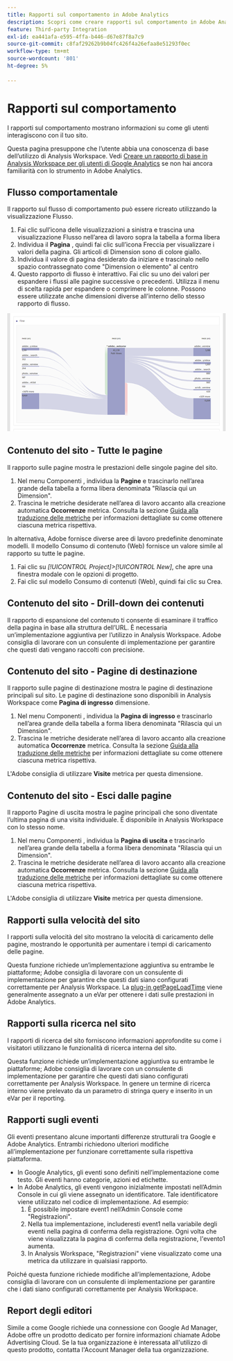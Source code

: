 ```yaml
---
title: Rapporti sul comportamento in Adobe Analytics
description: Scopri come creare rapporti sul comportamento in Adobe Analytics
feature: Third-party Integration
exl-id: ea441afa-e595-4ffa-b446-d67e87f8a7c9
source-git-commit: c8faf29262b9b04fc426f4a26efaa8e51293f0ec
workflow-type: tm+mt
source-wordcount: '801'
ht-degree: 5%

---
```


# Rapporti sul comportamento

I rapporti sul comportamento mostrano informazioni su come gli utenti interagiscono con il tuo sito.

Questa pagina presuppone che l’utente abbia una conoscenza di base dell’utilizzo di Analysis Workspace. Vedi [Creare un rapporto di base in Analysis Workspace per gli utenti di Google Analytics](create-report.md) se non hai ancora familiarità con lo strumento in Adobe Analytics.

## Flusso comportamentale

Il rapporto sul flusso di comportamento può essere ricreato utilizzando la visualizzazione Flusso.

1. Fai clic sull’icona delle visualizzazioni a sinistra e trascina una visualizzazione Flusso nell’area di lavoro sopra la tabella a forma libera
2. Individua il **Pagina** , quindi fai clic sull’icona Freccia per visualizzare i valori della pagina. Gli articoli di Dimension sono di colore giallo.
3. Individua il valore di pagina desiderato da iniziare e trascinalo nello spazio contrassegnato come &quot;Dimension o elemento&quot; al centro
4. Questo rapporto di flusso è interattivo. Fai clic su uno dei valori per espandere i flussi alle pagine successive o precedenti. Utilizza il menu di scelta rapida per espandere o comprimere le colonne. Possono essere utilizzate anche dimensioni diverse all’interno dello stesso rapporto di flusso.

![Rapporto di flusso](/help/technotes/ga-to-aa/assets/flow.png)

## Contenuto del sito - Tutte le pagine

Il rapporto sulle pagine mostra le prestazioni delle singole pagine del sito.

1. Nel menu Componenti , individua la **Pagine** e trascinarlo nell’area grande della tabella a forma libera denominata &quot;Rilascia qui un Dimension&quot;.
2. Trascina le metriche desiderate nell’area di lavoro accanto alla creazione automatica **Occorrenze** metrica. Consulta la sezione [Guida alla traduzione delle metriche](common-metrics.md) per informazioni dettagliate su come ottenere ciascuna metrica rispettiva.

In alternativa, Adobe fornisce diverse aree di lavoro predefinite denominate modelli. Il modello Consumo di contenuto (Web) fornisce un valore simile al rapporto su tutte le pagine.

1. Fai clic su *[!UICONTROL Project]>[!UICONTROL New]*, che apre una finestra modale con le opzioni di progetto.
2. Fai clic sul modello Consumo di contenuti (Web), quindi fai clic su Crea.

## Contenuto del sito - Drill-down dei contenuti

Il rapporto di espansione del contenuto ti consente di esaminare il traffico della pagina in base alla struttura dell’URL. È necessaria un’implementazione aggiuntiva per l’utilizzo in Analysis Workspace. Adobe consiglia di lavorare con un consulente di implementazione per garantire che questi dati vengano raccolti con precisione.

## Contenuto del sito - Pagine di destinazione

Il rapporto sulle pagine di destinazione mostra le pagine di destinazione principali sul sito. Le pagine di destinazione sono disponibili in Analysis Workspace come **Pagina di ingresso** dimensione.

1. Nel menu Componenti , individua la **Pagina di ingresso** e trascinarlo nell’area grande della tabella a forma libera denominata &quot;Rilascia qui un Dimension&quot;.
2. Trascina le metriche desiderate nell’area di lavoro accanto alla creazione automatica **Occorrenze** metrica. Consulta la sezione [Guida alla traduzione delle metriche](common-metrics.md) per informazioni dettagliate su come ottenere ciascuna metrica rispettiva.

L&#39;Adobe consiglia di utilizzare **Visite** metrica per questa dimensione.

## Contenuto del sito - Esci dalle pagine

Il rapporto Pagine di uscita mostra le pagine principali che sono diventate l’ultima pagina di una visita individuale. È disponibile in Analysis Workspace con lo stesso nome.

1. Nel menu Componenti , individua la **Pagina di uscita** e trascinarlo nell’area grande della tabella a forma libera denominata &quot;Rilascia qui un Dimension&quot;.
2. Trascina le metriche desiderate nell’area di lavoro accanto alla creazione automatica **Occorrenze** metrica. Consulta la sezione [Guida alla traduzione delle metriche](common-metrics.md) per informazioni dettagliate su come ottenere ciascuna metrica rispettiva.

L&#39;Adobe consiglia di utilizzare **Visite** metrica per questa dimensione.

## Rapporti sulla velocità del sito

I rapporti sulla velocità del sito mostrano la velocità di caricamento delle pagine, mostrando le opportunità per aumentare i tempi di caricamento delle pagine.

Questa funzione richiede un’implementazione aggiuntiva su entrambe le piattaforme; Adobe consiglia di lavorare con un consulente di implementazione per garantire che questi dati siano configurati correttamente per Analysis Workspace. La [plug-in getPageLoadTime](/help/implement/vars/plugins/getpageloadtime.md) viene generalmente assegnato a un eVar per ottenere i dati sulle prestazioni in Adobe Analytics.

## Rapporti sulla ricerca nel sito

I rapporti di ricerca del sito forniscono informazioni approfondite su come i visitatori utilizzano le funzionalità di ricerca interna del sito.

Questa funzione richiede un’implementazione aggiuntiva su entrambe le piattaforme; Adobe consiglia di lavorare con un consulente di implementazione per garantire che questi dati siano configurati correttamente per Analysis Workspace. In genere un termine di ricerca interno viene prelevato da un parametro di stringa query e inserito in un eVar per il reporting.

## Rapporti sugli eventi

Gli eventi presentano alcune importanti differenze strutturali tra Google e Adobe Analytics. Entrambi richiedono ulteriori modifiche all’implementazione per funzionare correttamente sulla rispettiva piattaforma.

* In Google Analytics, gli eventi sono definiti nell’implementazione come testo. Gli eventi hanno categorie, azioni ed etichette.
* In Adobe Analytics, gli eventi vengono inizialmente impostati nell’Admin Console in cui gli viene assegnato un identificatore. Tale identificatore viene utilizzato nel codice di implementazione. Ad esempio:
   1. È possibile impostare event1 nell’Admin Console come &quot;Registrazioni&quot;.
   2. Nella tua implementazione, includeresti event1 nella variabile degli eventi nella pagina di conferma della registrazione. Ogni volta che viene visualizzata la pagina di conferma della registrazione, l&#39;evento1 aumenta.
   3. In Analysis Workspace, &quot;Registrazioni&quot; viene visualizzato come una metrica da utilizzare in qualsiasi rapporto.

Poiché questa funzione richiede modifiche all’implementazione, Adobe consiglia di lavorare con un consulente di implementazione per garantire che i dati siano configurati correttamente per Analysis Workspace.

## Report degli editori

Simile a come Google richiede una connessione con Google Ad Manager, Adobe offre un prodotto dedicato per fornire informazioni chiamate Adobe Advertising Cloud. Se la tua organizzazione è interessata all&#39;utilizzo di questo prodotto, contatta l&#39;Account Manager della tua organizzazione.
